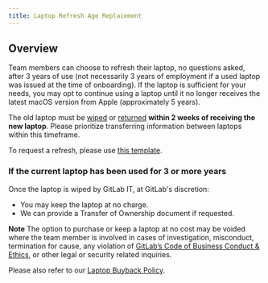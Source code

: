 ```yaml
---
title: Laptop Refresh Age Replacement
---
```


## Overview

Team members can choose to refresh their laptop, no questions asked, after 3 years of use (not necessarily 3 years of employment if a used laptop was issued at the time of onboarding). If the laptop is sufficient for your needs, you may opt to continue using a laptop until it no longer receives the latest macOS version from Apple (approximately 5 years).

The old laptop must be [wiped](/handbook/security/corporate/services/laptops/wipe) or [returned](/handbook/security/corporate/services/laptops/recycle/) **within 2 weeks of receiving the new laptop**. Please prioritize transferring information between laptops within this timeframe.

To request a refresh, please use [this template](https://gitlab.com/gitlab-com/it/end-user-services/issues/laptop-issue-tracker/-/issues/new?issuable_template=Laptop_Refresh_Upgrade).

### If the current laptop has been used for 3 or more years

Once the laptop is wiped by GitLab IT, at GitLab's discretion:

* You may keep the laptop at no charge.
* We can provide a Transfer of Ownership document if requested.

**Note** The option to purchase or keep a laptop at no cost may be voided where the team member is involved in cases of investigation, misconduct, termination for cause, any violation of [GitLab’s Code of Business Conduct & Ethics](/handbook/legal/ethics-compliance-program/#policies), or other legal or security related inquiries.

Please also refer to our [Laptop Buyback Policy](/handbook/security/corporate/services/laptops/buyback).
